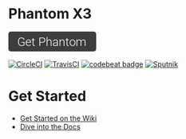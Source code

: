 # Phantom X3
[![](button.png)](https://github.com/cyberpwnn/Phantom/releases)

[![CircleCI](https://circleci.com/gh/cyberpwnn/Phantom.svg?style=shield)](https://circleci.com/gh/cyberpwnn/Phantom)
[![TravisCI](https://travis-ci.org/cyberpwnn/Phantom.svg?branch=master)](https://travis-ci.org/cyberpwnn/Phantom)
[![codebeat badge](https://codebeat.co/badges/044134b4-fd2f-4441-8993-276b4b850b30)](https://codebeat.co/projects/github-com-cyberpwnn-phantom)
[![Sputnik](https://sputnik.ci/conf/badge)](https://sputnik.ci/app#/builds/cyberpwnn/Phantom)
# Get Started
* [Get Started on the Wiki](https://github.com/cyberpwnn/Phantom/wiki/)
* [Dive into the Docs](http://cyberpwn.org/docs/phantom/)
